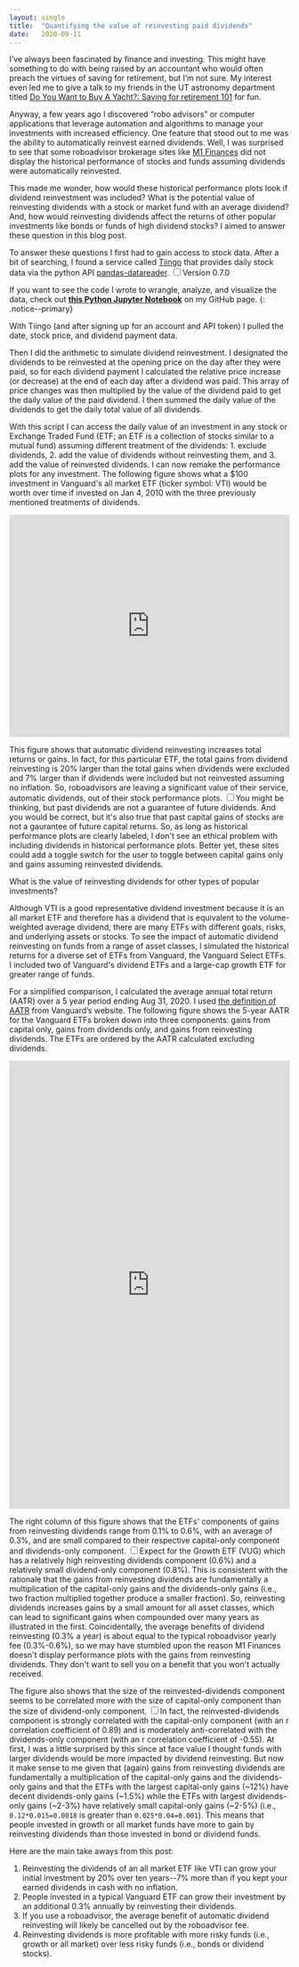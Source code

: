 ```yaml
---
layout: single
title:  "Quantifying the value of reinvesting paid dividends"
date:   2020-09-11
---
```

I’ve always been fascinated by finance and investing. This might have something to do with being raised by an accountant who would often preach the virtues of saving for retirement, but I’m not sure. My interest even led me to give a talk to my friends in the UT astronomy department titled [Do You Want to Buy A Yacht?: Saving for retirement 101](https://github.com/OttoStruve/gsps/blob/gh-pages/slides/stevans_retirement.pdf) for fun. 

Anyway, a few years ago I discovered “robo advisors” or computer applications that leverage automation and algorithms to manage your investments with increased efficiency. One feature that stood out to me was the ability to automatically reinvest earned dividends. Well, I was surprised to see that some roboadvisor brokerage sites like [M1 Finances](https://www.m1finance.com/) did not display the historical performance of stocks and funds assuming dividends were automatically reinvested.

This made me wonder, how would these historical performance plots look if dividend reinvestment was included? What is the potential value of reinvesting dividends with a stock or market fund with an average dividend? And, how would reinvesting dividends affect the returns of other popular investments like bonds or funds of high dividend stocks? I aimed to answer these question in this blog post.

To answer these questions I first had to gain access to stock data. After a bit of searching, I found a service called [Tiingo](https://www.tiingo.com/) that provides daily stock data via the python API [pandas-datareader](https://pandas-datareader.readthedocs.io/en/latest/index.html). <input type="checkbox" id="version" /><label for="version"><sup></sup></label><span>Version 0.7.0</span>

If you want to see the code I wrote to wrangle, analyze, and visualize the data, check out [**this Python Jupyter Notebook**](https://github.com/stevans/reinvesting-dividends/blob/master/notebooks/1.0-mls-reinvesting-dividends_v2.ipynb) on my GitHub page. 
{: .notice--primary}


With Tiingo (and after signing up for an account and API token) I pulled the date, stock price, and dividend payment data.

Then I did the arithmetic to simulate dividend reinvestment. I designated the dividends to be reinvested at the opening price on the day after they were paid, so for each dividend payment I calculated the relative price increase (or decrease) at the end of each day after a dividend was paid. This array of price changes was then multiplied by the value of the dividend paid to get the daily value of the paid dividend. I then summed the daily value of the dividends to get the daily total value of all dividends.

With this script I can access the daily value of an investment in any stock or Exchange Traded Fund (ETF; an ETF is a collection of stocks similar to a mutual fund) assuming different treatment of the dividends: 1. exclude dividends, 2. add the value of dividends without reinvesting them, and 3. add the value of reinvested dividends. I can now remake the performance plots for any investment. The following figure shows what a $100 investment in Vanguard's all market ETF (ticker symbol: VTI) would be worth over time if invested on Jan 4, 2010 with the three previously mentioned treatments of dividends.

<iframe title="Reinvesting dividends increases returns significantly" aria-label="Interactive line chart" id="datawrapper-chart-htBjx" src="https://datawrapper.dwcdn.net/htBjx/3/" scrolling="no" frameborder="0" style="background: #FFFFFF; width: 0; min-width: 100% !important; border: none;" height="400"></iframe><script type="text/javascript">!function(){"use strict";window.addEventListener("message",(function(a){if(void 0!==a.data["datawrapper-height"])for(var e in a.data["datawrapper-height"]){var t=document.getElementById("datawrapper-chart-"+e)||document.querySelector("iframe[src*='"+e+"']");t&&(t.style.height=a.data["datawrapper-height"][e]+"px")}}))}();
</script>


<!--- Added "background: #FFFFFF;" after style=" to secure a solid white background --->


This figure shows that automatic dividend reinvesting increases total returns or gains. In fact, for this particular ETF, the total gains from dividend reinvesting is 20% larger than the total gains when dividends were excluded and 7% larger than if dividends were included but not reinvested assuming no inflation. So, roboadvisors are leaving a significant value of their service, automatic dividends, out of their stock performance plots. <input type="checkbox" id="version" /><label for="version"><sup></sup></label><span>You might be thinking, but past dividends are not a guarantee of future dividends. And you would be correct, but it's also true that past capital gains of stocks are not a gaurantee of future capital returns. So, as long as historical performance plots are clearly labeled, I don't see an ethical problem with including dividends in historical performance plots. Better yet, these sites could add a toggle switch for the user to toggle between capital gains only and gains assuming reinvested dividends.</span>

What is the value of reinvesting dividends for other types of popular investments?

Although VTI is a good representative dividend investment because it is an all market ETF and therefore has a dividend that is equivalent to the volume-weighted average dividend, there are many ETFs with different goals, risks, and underlying assets or stocks. To see the impact of automatic dividend reinvesting on funds from a range of asset classes, I simulated the historical returns for a diverse set of ETFs from Vanguard, the Vanguard Select ETFs. I included two of Vanguard's dividend ETFs and a large-cap growth ETF for greater range of funds. 

For a simplified comparison, I calculated the average annual total return (AATR) over a 5 year period ending Aug 31, 2020. I used [the definition of AATR](https://personal.vanguard.com/us/glossary/a/GlossaryAverageAnnualTotalReturnContent.jsp) from Vanguard’s website. The following figure shows the 5-year AATR for the Vanguard ETFs broken down into three components: gains from capital only, gains from dividends only, and gains from reinvesting dividends. The ETFs are ordered by the AATR calculated excluding dividends.

<iframe title="Reinvesting dividends increases annual returns of ETFs by about 0.3%" aria-label="Split Bars" id="datawrapper-chart-QXEci" src="https://datawrapper.dwcdn.net/QXEci/1/" scrolling="no" frameborder="0" style=" background: #FFFFFF; width: 0; min-width: 100% !important; border: none;" height="806"></iframe><script type="text/javascript">!function(){"use strict";window.addEventListener("message",(function(a){if(void 0!==a.data["datawrapper-height"])for(var e in a.data["datawrapper-height"]){var t=document.getElementById("datawrapper-chart-"+e)||document.querySelector("iframe[src*='"+e+"']");t&&(t.style.height=a.data["datawrapper-height"][e]+"px")}}))}();
</script>

<!--- Added "background: #FFFFFF;" after style=" to secure a solid white background --->

The right column of this figure shows that the ETFs' components of gains from reinvesting dividends range from 0.1% to 0.6%, with an average of 0.3%, and are small compared to their respective capital-only component and dividends-only component. <input type="checkbox" id="vug" /><label for="vug"><sup></sup></label><span>Expect for the Growth ETF (VUG) which has a relatively high reinvesting dividends component (0.6%) and a relatively small dividend-only component (0.8%).</span> This is consistent with the rationale that the gains from reinvesting dividends are fundamentally a multiplication of the capital-only gains and the dividends-only gains (i.e., two fraction multiplied together produce a smaller fraction). So, reinvesting dividends increases gains by a small amount for all asset classes, which can lead to significant gains when compounded over many years as illustrated in the first. Coincidentally, the average benefits of dividend reinvesting (0.3% a year) is about equal to the typical roboadvisor yearly fee (0.3%-0.6%), so we may have stumbled upon the reason M1 Finances doesn't display performance plots with the gains from reinvesting dividends. They don't want to sell you on a benefit that you won't actually received.

The figure also shows that the size of the reinvested-dividends component seems to be correlated more with the size of capital-only component than the size of dividend-only component. <input type="checkbox" id="cor" /><label for="cor"><sup></sup></label><span>In fact, the reinvested-dividends component is strongly correlated with the capital-only component (with an r correlation coefficient of 0.89) and is moderately anti-correlated with the dividends-only component (with an r correlation coefficient of -0.55).</span> At first, I was a little surprised by this since at face value I thought funds with larger dividends would be more impacted by dividend reinvesting. But now it make sense to me given that (again) gains from reinvesting dividends are fundamentally a multiplication of the capital-only gains and the dividends-only gains and that the ETFs with the largest capital-only gains (~12%) have decent dividends-only gains (~1.5%) while the ETFs with largest dividends-only gains (~2-3%) have relatively small capital-only gains (~2-5%) (i.e., `0.12*0.015=0.0018` is greater than `0.025*0.04=0.001`). This means that people invested in growth or all market funds have more to gain by reinvesting dividends than those invested in bond or dividend funds.

Here are the main take aways from this post:
1. Reinvesting the dividends of an all market ETF like VTI can grow your initial investment by 20% over ten years--7% more than if you kept your earned dividends in cash with no inflation.
2. People invested in a typical Vanguard ETF can grow their investment by an additional 0.3% annually by reinvesting their dividends.
3. If you use a roboadvisor, the average benefit of automatic dividend reinvesting will likely be cancelled out by the roboadvisor fee.
4. Reinvesting dividends is more profitable with more risky funds (i.e., growth or all market) over less risky funds (i.e., bonds or dividend stocks).






















